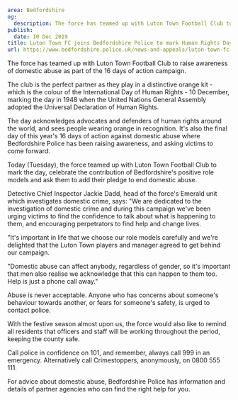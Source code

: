 ```yaml
area: Bedfordshire
og:
  description: The force has teamed up with Luton Town Football Club to raise awareness of domestic abuse as part of the 16 days of action campaign.
publish:
  date: 10 Dec 2019
title: Luton Town FC joins Bedfordshire Police to mark Human Rights Day
url: https://www.bedfordshire.police.uk/news-and-appeals/luton-town-fc-human-rights-dec19
```

The force has teamed up with Luton Town Football Club to raise awareness of domestic abuse as part of the 16 days of action campaign.

The club is the perfect partner as they play in a distinctive orange kit - which is the colour of the International Day of Human Rights - 10 December, marking the day in 1948 when the United Nations General Assembly adopted the Universal Declaration of Human Rights.

The day acknowledges advocates and defenders of human rights around the world, and sees people wearing orange in recognition. It's also the final day of this year's 16 days of action against domestic abuse where Bedfordshire Police has been raising awareness, and asking victims to come forward.

Today (Tuesday), the force teamed up with Luton Town Football Club to mark the day, celebrate the contribution of Bedfordshire's positive role models and ask them to add their pledge to end domestic abuse.

Detective Chief Inspector Jackie Dadd, head of the force's Emerald unit which investigates domestic crime, says: "We are dedicated to the investigation of domestic crime and during this campaign we've been urging victims to find the confidence to talk about what is happening to them, and encouraging perpetrators to find help and change lives.

"It's important in life that we choose our role models carefully and we're delighted that the Luton Town players and manager agreed to get behind our campaign.

"Domestic abuse can affect anybody, regardless of gender, so it's important that men also realise we acknowledge that this can happen to them too. Help is just a phone call away."

Abuse is never acceptable. Anyone who has concerns about someone's behaviour towards another, or fears for someone's safety, is urged to contact police.

With the festive season almost upon us, the force would also like to remind all residents that officers and staff will be working throughout the period, keeping the county safe.

Call police in confidence on 101, and remember, always call 999 in an emergency. Alternatively call Crimestoppers, anonymously, on 0800 555 111.

For advice about domestic abuse, Bedfordshire Police has information and details of partner agencies who can find the right help for you.

